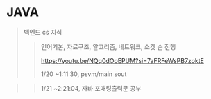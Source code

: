 # JAVA

> 백엔드 cs 지식
> > 언어기본, 자료구조, 알고리즘, 네트워크, 소켓 순 진행
> >
> >
> > https://youtu.be/NQq0dOoEPUM?si=7aFRFeWsPB7zoktE
> >
> > 1/20 ~1:11:30, psvm/main sout

>> 1/21 ~2:21:04, 자바 포매팅출력문 공부
